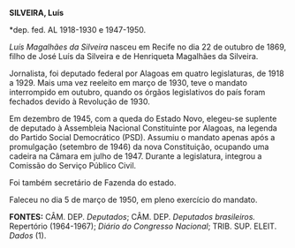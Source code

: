 **SILVEIRA, Luís**

\*dep. fed. AL 1918-1930 e 1947-1950.

*Luís Magalhães da Silveira* nasceu em Recife no dia 22 de outubro de
1869, filho de José Luís da Silveira e de Henriqueta Magalhães da
Silveira.

Jornalista, foi deputado federal por Alagoas em quatro legislaturas, de
1918 a 1929. Mais uma vez reeleito em março de 1930, teve o mandato
interrompido em outubro, quando os órgãos legislativos do país foram
fechados devido à Revolução de 1930.

Em dezembro de 1945, com a queda do Estado Novo, elegeu-se suplente de
deputado à Assembleia Nacional Constituinte por Alagoas, na legenda do
Partido Social Democrático (PSD). Assumiu o mandato apenas após a
promulgação (setembro de 1946) da nova Constituição, ocupando uma
cadeira na Câmara em julho de 1947. Durante a legislatura, integrou a
Comissão do Serviço Público Civil.

Foi também secretário de Fazenda do estado.

Faleceu no dia 5 de março de 1950, em pleno exercício do mandato.

**FONTES:** CÂM. DEP. *Deputados*; CÂM. DEP. *Deputados brasileiros.*
Repertório (1964-1967); *Diário do Congresso Nacional*; TRIB. SUP.
ELEIT. *Dados* (1).
